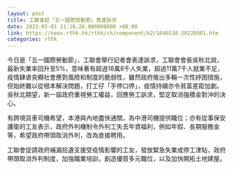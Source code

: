 ```yaml
---
layout: post
title: 工聯會趁「五一國際勞動節」表達訴求
date: 2022-05-01 11:16:26.000000000 +08:00
link: https://news.rthk.hk/rthk/ch/component/k2/1646538-20220501.htm
categories: rthk
---
```


今日是「五一國際勞動節」，工聯會舉行記者會表達訴求，工聯會會長吳秋北說，最新失業率回升至5%，意味著有超過18萬8千人失業，超過11萬7千人就業不足，疫情肆虐突顯社會應對風險和制度的脆弱性，雖然政府推出多輪一次性紓困措施，但始終難以從根本解決問題，打工仔「手停口停」，疫情持續亦令貧富差距加劇。吳秋北期望，新一屆政府重視勞工權益，回應勞工訴求，堅定取消強積金對沖的決心。

有跨境貨車司機希望，本港與內地盡快通關，為中港司機提供職位；亦有從事保安護衛的工友表示，政府外判機制令外判工失去年資福利，例如年假、長期服務金等，希望政府帶頭取消外判，改為直接聘用。

工聯會促請政府補漏拾遺支援受疫情影響的工友，發放緊急失業或停工津貼，政府帶頭取消外判制度，加強職業培訓，創造優質多元職位，以及加快開拓土地建屋。
